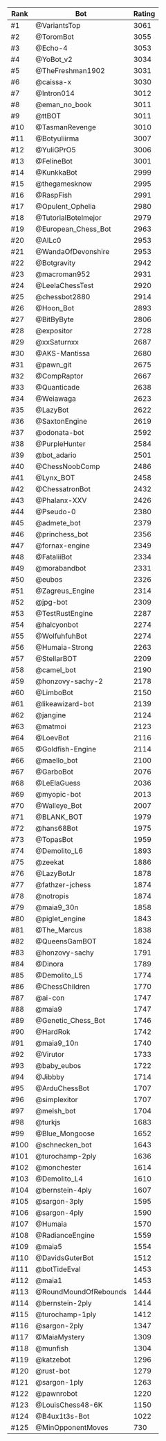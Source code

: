 Rank|Bot|Rating
---|---|---
#1|@VariantsTop|3061
#2|@ToromBot|3055
#3|@Echo-4|3053
#4|@YoBot_v2|3034
#5|@TheFreshman1902|3031
#6|@caissa-x|3030
#7|@Intron014|3012
#8|@eman_no_book|3011
#9|@ttBOT|3011
#10|@TasmanRevenge|3010
#11|@Botyuliirma|3007
#12|@YuliGPrO5|3006
#13|@FelineBot|3001
#14|@KunkkaBot|2999
#15|@thegamesknow|2995
#16|@RaspFish|2991
#17|@Opulent_Ophelia|2980
#18|@TutorialBotelmejor|2979
#19|@European_Chess_Bot|2963
#20|@AILc0|2953
#21|@WandaOfDevonshire|2953
#22|@Botgravity|2942
#23|@macroman952|2931
#24|@LeelaChessTest|2920
#25|@chessbot2880|2914
#26|@Hoon_Bot|2893
#27|@BitByByte|2806
#28|@expositor|2728
#29|@xxSaturnxx|2687
#30|@AKS-Mantissa|2680
#31|@pawn_git|2675
#32|@CompRaptor|2667
#33|@Quanticade|2638
#34|@Weiawaga|2623
#35|@LazyBot|2622
#36|@SaxtonEngine|2619
#37|@odonata-bot|2592
#38|@PurpleHunter|2584
#39|@bot_adario|2501
#40|@ChessNoobComp|2486
#41|@Lynx_BOT|2458
#42|@ChessatronBot|2432
#43|@Phalanx-XXV|2426
#44|@Pseudo-0|2380
#45|@admete_bot|2379
#46|@princhess_bot|2356
#47|@fornax-engine|2349
#48|@FataliiBot|2334
#49|@morabandbot|2331
#50|@eubos|2326
#51|@Zagreus_Engine|2314
#52|@jpg-bot|2309
#53|@TestRustEngine|2287
#54|@halcyonbot|2274
#55|@WolfuhfuhBot|2274
#56|@Humaia-Strong|2263
#57|@StellarBOT|2209
#58|@camel_bot|2190
#59|@honzovy-sachy-2|2178
#60|@LimboBot|2150
#61|@likeawizard-bot|2139
#62|@jangine|2124
#63|@matmoi|2123
#64|@LoevBot|2116
#65|@Goldfish-Engine|2114
#66|@maello_bot|2100
#67|@GarboBot|2076
#68|@LeElaGuess|2036
#69|@myopic-bot|2013
#70|@Walleye_Bot|2007
#71|@BLANK_BOT|1979
#72|@hans68Bot|1975
#73|@TopasBot|1959
#74|@Demolito_L6|1893
#75|@zeekat|1886
#76|@LazyBotJr|1878
#77|@fathzer-jchess|1874
#78|@notropis|1874
#79|@maia9_30n|1858
#80|@piglet_engine|1843
#81|@The_Marcus|1838
#82|@QueensGamBOT|1824
#83|@honzovy-sachy|1791
#84|@Dinora|1789
#85|@Demolito_L5|1774
#86|@ChessChildren|1770
#87|@ai-con|1747
#88|@maia9|1747
#89|@Genetic_Chess_Bot|1746
#90|@HardRok|1742
#91|@maia9_10n|1740
#92|@Virutor|1733
#93|@baby_eubos|1722
#94|@Jibbby|1714
#95|@ArduChessBot|1707
#96|@simplexitor|1707
#97|@melsh_bot|1704
#98|@turkjs|1683
#99|@Blue_Mongoose|1652
#100|@schnecken_bot|1643
#101|@turochamp-2ply|1636
#102|@monchester|1614
#103|@Demolito_L4|1610
#104|@bernstein-4ply|1607
#105|@sargon-3ply|1595
#106|@sargon-4ply|1590
#107|@Humaia|1570
#108|@RadianceEngine|1559
#109|@maia5|1554
#110|@DavidsGuterBot|1512
#111|@botTideEval|1453
#112|@maia1|1453
#113|@RoundMoundOfRebounds|1444
#114|@bernstein-2ply|1414
#115|@turochamp-1ply|1412
#116|@sargon-2ply|1347
#117|@MaiaMystery|1309
#118|@munfish|1304
#119|@katzebot|1296
#120|@rust-bot|1279
#121|@sargon-1ply|1263
#122|@pawnrobot|1220
#123|@LouisChess48-6K|1150
#124|@B4ux1t3s-Bot|1022
#125|@MinOpponentMoves|730
